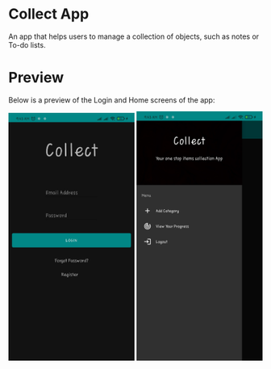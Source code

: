 # Collect App

An app that helps users to manage a collection of objects, such as notes or To-do lists.

# Preview

Below is a preview of the Login and Home screens of the app:

<p float="left">
 <img src="https://github.com/WilliamWTC/Android-Collect/blob/master/Collect_app_login.jpg" width="250" title="preview" alt="preview">
 
 <img src="https://github.com/WilliamWTC/Android-Collect/blob/master/Collect_app_home.jpg" width="250" title="preview" alt="preview">
</p>
